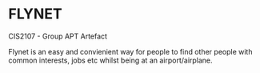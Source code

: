 # FLYNET
CIS2107 - Group APT Artefact

Flynet is an easy and convienient way for people to find other people with common interests, jobs etc whilst being at an airport/airplane.
